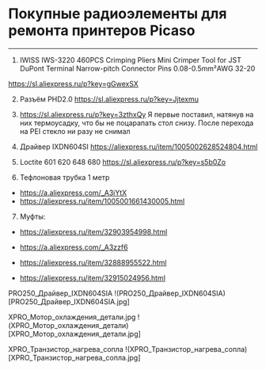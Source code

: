 # Покупные радиоэлементы для ремонта принтеров Picaso
---

1. IWISS IWS-3220 460PCS Crimping Pliers Mini Crimper Tool for JST DuPont Terminal Narrow-pitch Connector Pins 0.08-0.5mm²AWG 32-20

https://sl.aliexpress.ru/p?key=gGwexSX

2. Разъём PHD2.0 https://sl.aliexpress.ru/p?key=Jjtexmu

3. https://sl.aliexpress.ru/p?key=3zthxQy
Я первые поставил, натянув на них термоусадку, что бы не поцарапать стол снизу. После перехода на PEI стекло ни разу не снимал

4. Драйвер IXDN604SI https://aliexpress.ru/item/1005002628524804.html

5.  Loctite 601 620 648 680 https://sl.aliexpress.ru/p?key=s5b0Zo

6. Тефлоновая трубка 1 метр

+ https://a.aliexpress.com/_A3iYtX
+ https://aliexpress.ru/item/1005001661430005.html

7. Муфты:

+ https://aliexpress.ru/item/32903954998.html
 
+ https://a.aliexpress.com/_A3zzf6

+ https://aliexpress.ru/item/32888955522.html

+ https://aliexpress.ru/item/32915024956.html

PRO250_Драйвер_IXDN604SIA
!(PRO250_Драйвер_IXDN604SIA)[PRO250_Драйвер_IXDN604SIA.jpg]

XPRO_Мотор_охлаждения_детали.jpg
!(XPRO_Мотор_охлаждения_детали)[XPRO_Мотор_охлаждения_детали.jpg]

XPRO_Транзистор_нагрева_сопла
!(XPRO_Транзистор_нагрева_сопла)[XPRO_Транзистор_нагрева_сопла.jpg]